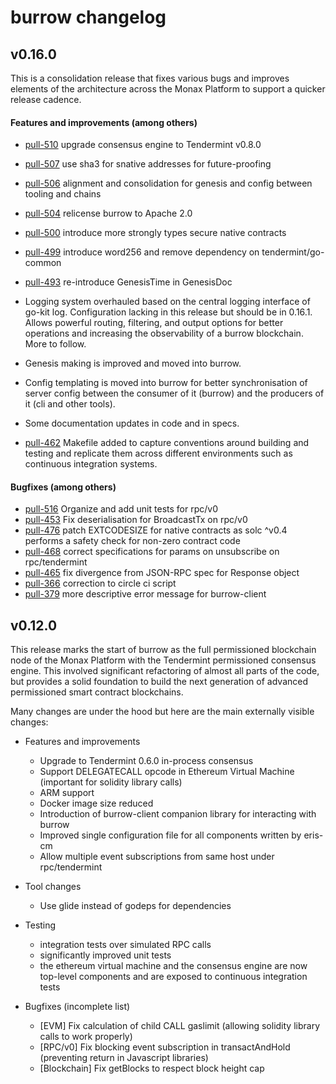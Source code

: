 # burrow changelog
## v0.16.0
This is a consolidation release that fixes various bugs and improves elements
of the architecture across the Monax Platform to support a quicker release
cadence.

#### Features and improvements (among others)
- [pull-510](https://github.com/monax/burrow/pull/510) upgrade consensus engine to Tendermint v0.8.0
- [pull-507](https://github.com/monax/burrow/pull/507) use sha3 for snative addresses for future-proofing
- [pull-506](https://github.com/monax/burrow/pull/506) alignment and consolidation for genesis and config between tooling and chains
- [pull-504](https://github.com/monax/burrow/pull/504) relicense burrow to Apache 2.0
- [pull-500](https://github.com/monax/burrow/pull/500) introduce more strongly types secure native contracts
- [pull-499](https://github.com/monax/burrow/pull/499) introduce word256 and remove dependency on tendermint/go-common
- [pull-493](https://github.com/monax/burrow/pull/493) re-introduce GenesisTime in GenesisDoc

- Logging system overhauled based on the central logging interface of go-kit log. Configuration lacking in this release but should be in 0.16.1. Allows powerful routing, filtering, and output options for better operations and increasing the observability of a burrow blockchain. More to follow.
- Genesis making is improved and moved into burrow.
- Config templating is moved into burrow for better synchronisation of server config between the consumer of it (burrow) and the producers of it (cli and other tools).
- Some documentation updates in code and in specs.
- [pull-462](https://github.com/monax/burrow/pull/499) Makefile added to capture conventions around building and testing and replicate them across different environments such as continuous integration systems.

#### Bugfixes (among others)
- [pull-516](https://github.com/monax/burrow/pull/516) Organize and add unit tests for rpc/v0
- [pull-453](https://github.com/monax/burrow/pull/453) Fix deserialisation for BroadcastTx on rpc/v0
- [pull-476](https://github.com/monax/burrow/pull/476) patch EXTCODESIZE for native contracts as solc ^v0.4 performs a safety check for non-zero contract code
- [pull-468](https://github.com/monax/burrow/pull/468) correct specifications for params on unsubscribe on rpc/tendermint
- [pull-465](https://github.com/monax/burrow/pull/465) fix divergence from JSON-RPC spec for Response object
- [pull-366](https://github.com/monax/burrow/pull/366) correction to circle ci script
- [pull-379](https://github.com/monax/burrow/pull/379) more descriptive error message for burrow-client

## v0.12.0
This release marks the start of burrow as the full permissioned blockchain node
 of the Monax Platform with the Tendermint permissioned consensus engine.
 This involved significant refactoring of almost all parts of the code,
 but provides a solid foundation to build the next generation of advanced
 permissioned smart contract blockchains.

 Many changes are under the hood but here are the main externally
 visible changes:

- Features and improvements
  - Upgrade to Tendermint 0.6.0 in-process consensus
  - Support DELEGATECALL opcode in Ethereum Virtual Machine (important for solidity library calls)
  - ARM support
  - Docker image size reduced
  - Introduction of burrow-client companion library for interacting with burrow
  - Improved single configuration file for all components written by eris-cm
  - Allow multiple event subscriptions from same host under rpc/tendermint


- Tool changes  
  - Use glide instead of godeps for dependencies


- Testing
  - integration tests over simulated RPC calls
  - significantly improved unit tests
  - the ethereum virtual machine and the consensus engine are now top-level
  components and are exposed to continuous integration tests


- Bugfixes (incomplete list)
  - [EVM] Fix calculation of child CALL gaslimit (allowing solidity library calls to work properly)
  - [RPC/v0] Fix blocking event subscription in transactAndHold (preventing return in Javascript libraries)
  - [Blockchain] Fix getBlocks to respect block height cap
